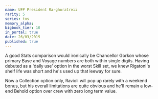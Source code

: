 ```yaml
---
name: UFP President Ra-ghoratreii
rarity: 5
series: tos
memory_alpha:
bigbook_tier: 10
in_portal: true
date: 26/03/2019
published: true
---
```


A good Stats comparison would ironically be Chancellor Gorkon whose primary Base and Voyage numbers are both within single digits. Having debuted as a 'daily use' option in the worst Skill set, we knew Rigatoni's shelf life was short and he's used up that leeway for sure.

Now a Collection option only, Ravioli will pop up rarely with a weekend bonus, but his overall limitations are quite obvious and he'll remain a low-end Behold option over crew with zero long term value.
